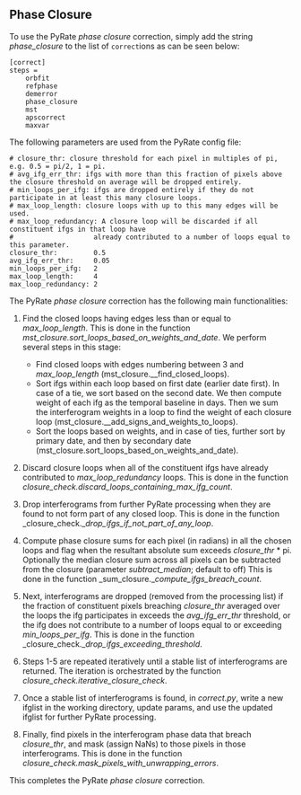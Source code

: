 ## Phase Closure

To use the PyRate _phase closure_ correction, simply add the string _phase_closure_
to the list of `correct`ions as can be seen below:

```
[correct]
steps =
    orbfit
    refphase
    demerror
    phase_closure
    mst
    apscorrect
    maxvar
```

The following parameters are used from the PyRate config file:
```
# closure_thr: closure threshold for each pixel in multiples of pi, e.g. 0.5 = pi/2, 1 = pi.
# avg_ifg_err_thr: ifgs with more than this fraction of pixels above the closure threshold on average will be dropped entirely.
# min_loops_per_ifg: ifgs are dropped entirely if they do not participate in at least this many closure loops.
# max_loop_length: closure loops with up to this many edges will be used.
# max_loop_redundancy: A closure loop will be discarded if all constituent ifgs in that loop have
#                    already contributed to a number of loops equal to this parameter.
closure_thr:         0.5
avg_ifg_err_thr:     0.05
min_loops_per_ifg:   2
max_loop_length:     4
max_loop_redundancy: 2
```

The PyRate _phase closure_ correction has the following main functionalities:

1. Find the closed loops having edges less than or equal to _max_loop_length_.
   This is done in the function _mst_closure.sort_loops_based_on_weights_and_date_.
   We perform several steps in this stage:
    
    - Find closed loops with edges numbering between 3 and _max_loop_length_ (mst_closure.__find_closed_loops).
    - Sort ifgs within each loop based on first date (earlier date first). In case of a tie, we sort 
      based on the second date. We then compute weight of each ifg as the temporal baseline in days.
      Then we sum the interferogram weights in a loop to find the weight of each closure loop
      (mst_closure.__add_signs_and_weights_to_loops). 
    - Sort the loops based on weights, and in case of ties, further sort by primary date, and then by secondary
      date (mst_closure.sort_loops_based_on_weights_and_date).

2. Discard closure loops when all of the constituent ifgs have already contributed to _max_loop_redundancy_ loops.
   This is done in the function _closure_check.discard_loops_containing_max_ifg_count_.

3. Drop interferograms from further PyRate processing when they are found to not form part of any closed loop.
   This is done in the function _closure_check.__drop_ifgs_if_not_part_of_any_loop_.

4. Compute phase closure sums for each pixel (in radians) in all the chosen loops and flag when
   the resultant absolute sum exceeds _closure_thr_ * pi.
   Optionally the median closure sum across all pixels can be subtracted from the closure (parameter _subtract_median_; default to off)
   This is done in the function _sum_closure.__compute_ifgs_breach_count_.

5. Next, interferograms are dropped (removed from the processing list) if the fraction of constituent pixels
   breaching _closure_thr_ averaged over the loops the ifg participates in exceeds the _avg_ifg_err_thr_ 
   threshold, or the ifg does not contribute to a number of loops equal to or exceeding _min_loops_per_ifg_.
   This is done in the function _closure_check.__drop_ifgs_exceeding_threshold_.
   
6. Steps 1-5 are repeated iteratively until a stable list of interferograms are returned.
   The iteration is orchestrated by the function _closure_check.iterative_closure_check_.
   
7. Once a stable list of interferograms is found, in _correct.py_, write a new ifglist in the working directory, 
   update params, and use the updated ifglist for further PyRate processing.
   
8. Finally, find pixels in the interferogram phase data that breach _closure_thr_,
   and mask (assign NaNs) to those pixels in those interferograms.
   This is done in the function _closure_check.mask_pixels_with_unwrapping_errors_.

This completes the PyRate _phase closure_ correction.
